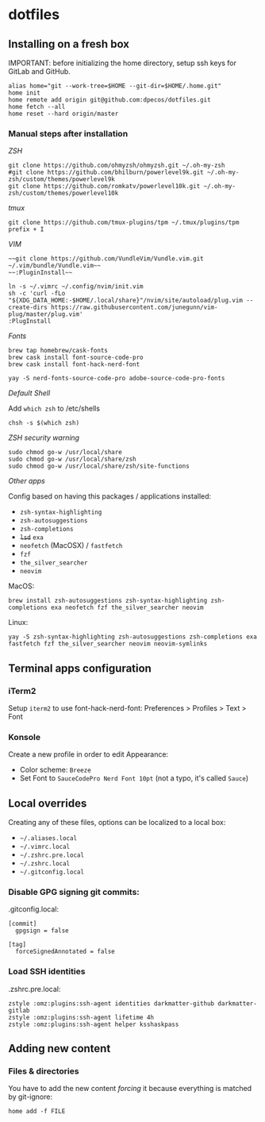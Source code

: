 # dotfiles

## Installing on a fresh box

IMPORTANT: before initializing the home directory, setup ssh keys for GitLab and GitHub.

    alias home="git --work-tree=$HOME --git-dir=$HOME/.home.git"
    home init
    home remote add origin git@github.com:dpecos/dotfiles.git
    home fetch --all
    home reset --hard origin/master

### Manual steps after installation

*ZSH*

    git clone https://github.com/ohmyzsh/ohmyzsh.git ~/.oh-my-zsh
    #git clone https://github.com/bhilburn/powerlevel9k.git ~/.oh-my-zsh/custom/themes/powerlevel9k
    git clone https://github.com/romkatv/powerlevel10k.git ~/.oh-my-zsh/custom/themes/powerlevel10k

*tmux*

    git clone https://github.com/tmux-plugins/tpm ~/.tmux/plugins/tpm
    prefix + I

*VIM*

    ~~git clone https://github.com/VundleVim/Vundle.vim.git ~/.vim/bundle/Vundle.vim~~
    ~~:PluginInstall~~

    ln -s ~/.vimrc ~/.config/nvim/init.vim
    sh -c 'curl -fLo "${XDG_DATA_HOME:-$HOME/.local/share}"/nvim/site/autoload/plug.vim --create-dirs https://raw.githubusercontent.com/junegunn/vim-plug/master/plug.vim'
    :PlugInstall

*Fonts*

    brew tap homebrew/cask-fonts
    brew cask install font-source-code-pro
    brew cask install font-hack-nerd-font

    yay -S nerd-fonts-source-code-pro adobe-source-code-pro-fonts

*Default Shell*

Add `which zsh` to /etc/shells

    chsh -s $(which zsh)

*ZSH security warning*

    sudo chmod go-w /usr/local/share
    sudo chmod go-w /usr/local/share/zsh
    sudo chmod go-w /usr/local/share/zsh/site-functions

*Other apps*

Config based on having this packages / applications installed:

- `zsh-syntax-highlighting`
- `zsh-autosuggestions`
- `zsh-completions`
- ~~`lsd`~~ `exa`
- `neofetch` (MacOSX) / `fastfetch`
- `fzf`
- `the_silver_searcher`
- `neovim`


MacOS:

```
brew install zsh-autosuggestions zsh-syntax-highlighting zsh-completions exa neofetch fzf the_silver_searcher neovim
```

Linux:

```
yay -S zsh-syntax-highlighting zsh-autosuggestions zsh-completions exa fastfetch fzf the_silver_searcher neovim neovim-symlinks
```

## Terminal apps configuration

### iTerm2

Setup `iterm2` to use font-hack-nerd-font: Preferences > Profiles > Text > Font

### Konsole

Create a new profile in order to edit Appearance:

- Color scheme: `Breeze`
- Set Font to `SauceCodePro Nerd Font 10pt` (not a typo, it's called `Sauce`)

## Local overrides

Creating any of these files, options can be localized to a local box:

- `~/.aliases.local`
- `~/.vimrc.local`
- `~/.zshrc.pre.local`
- `~/.zshrc.local`
- `~/.gitconfig.local`

### Disable GPG signing git commits:

.gitconfig.local:

```
[commit]
  gpgsign = false

[tag]
  forceSignedAnnotated = false
```

### Load SSH identities

.zshrc.pre.local:

```
zstyle :omz:plugins:ssh-agent identities darkmatter-github darkmatter-gitlab
zstyle :omz:plugins:ssh-agent lifetime 4h
zstyle :omz:plugins:ssh-agent helper ksshaskpass
```

## Adding new content

### Files & directories

You have to add the new content *forcing* it because everything is matched by git-ignore:

```
home add -f FILE
```

